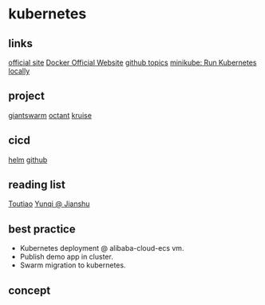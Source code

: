 # kubernetes

## links

[official site](https://kubernetes.io/)
[Docker Official Website](https://www.docker.com/)
[github topics](https://github.com/topics/kubernetes)
[minikube: Run Kubernetes locally]()

## project

[giantswarm](https://giantswarm.io/)
[octant](https://github.com/vmware/octant)
[kruise](https://github.com/openkruise/kruise)

## cicd

[helm](https://helm.sh/) [github](https://github.com/helm/helm)

## reading list

[Toutiao](https://toutiao.io/search?utf8=%E2%9C%93&q=kubernetes)
[Yunqi @ Jianshu](https://www.jianshu.com/u/12532d36e4da)

## best practice

* Kubernetes deployment @ alibaba-cloud-ecs vm.
* Publish demo app in cluster.
* Swarm migration to kubernetes.

## concept
